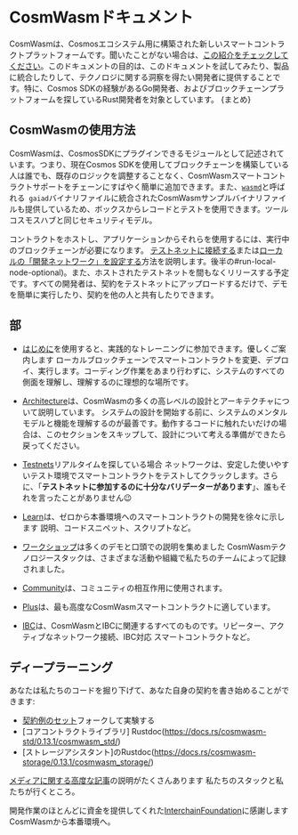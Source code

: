 # CosmWasmドキュメント

CosmWasmは、Cosmosエコシステム用に構築された新しいスマートコントラクトプラットフォームです。聞いたことがない場合は、[この紹介をチェックしてください](https://blog.cosmos.network/annoucing-the-launch-of-cosmwasm-cc426ab88e12)。このドキュメントの目的は、このドキュメントを試してみたり、製品に統合したりして、テクノロジに関する洞察を得たい開発者に提供することです。特に、Cosmos SDKの経験があるGo開発者、およびブロックチェーンプラットフォームを探しているRust開発者を対象としています。 {まとめ}

## CosmWasmの使用方法

CosmWasmは、CosmosSDKにプラグインできるモジュールとして記述されています。つまり、現在Cosmos SDKを使用してブロックチェーンを構築している人は誰でも、既存のロジックを調整することなく、CosmWasmスマートコントラクトサポートをチェーンにすばやく簡単に追加できます。また、[`wasmd`](https://github.com/CosmWasm/wasmd)と呼ばれる` gaiad`バイナリファイルに統合されたCosmWasmサンプルバイナリファイルも提供しているため、ボックスからレコードとテストを使用できます。ツールコスモスハブと同じセキュリティモデル。

コントラクトをホストし、アプリケーションからそれらを使用するには、実行中のブロックチェーンが必要になります。 [テストネットに接続する](/getting-started/setting-env.md#setting-up-environment)または[ローカルの「開発ネットワーク」を設定する](/getting-started/setting-env.md)方法を説明します。後半の#run-local-node-optional)。また、ホストされたテストネットを間もなくリリースする予定です。すべての開発者は、契約をテストネットにアップロードするだけで、デモを簡単に実行したり、契約を他の人と共有したりできます。

## 部

* [はじめに](/getting-started/intro.md)を使用すると、実践的なトレーニングに参加できます。優しくご案内します
ローカルブロックチェーンでスマートコントラクトを変更、デプロイ、実行します。コーディング作業をあまり行わずに、システムのすべての側面を理解し、理解するのに理想的な場所です。

* [Architecture](/architecture/multichain.md)は、CosmWasmの多くの高レベルの設計とアーキテクチャについて説明しています。
システムの設計を開始する前に、システムのメンタルモデルと機能を理解するのが最善です。動作するコードに触れたいだけの場合は、このセクションをスキップして、設計について考える準備ができたら戻ってください。

* [Testnets](/testnets/build-requirements.md)リアルタイムを探している場合
ネットワークは、安定した使いやすいテスト環境でスマートコントラクトをテストしてクラックします。さらに、「**テストネットに参加するのに十分なバリデーターがあります**」、誰もそれを言ったことがありません😉

* [Learn](/learn/README.md)は、ゼロから本番環境へのスマートコントラクトの開発を徐々に示します
説明、コードスニペット、スクリプトなど。

* [ワークショップ](/learn/videos-workshops.md)は多くのデモと口頭での説明を集めました
  CosmWasmテクノロジースタックは、さまざまな活動や組織で私たちのチームによって記録されました。

* [Community](/community/hall-of-fame.md)は、コミュニティの相互作用に使用されます。

* [Plus](/cw-plus/general/overview.md)は、最も高度なCosmWasmスマートコントラクトに適しています。

* [IBC](/ibc/01-overview.md)は、CosmWasmとIBCに関連するすべてのものです。リピーター、アクティブなネットワーク接続、IBC対応
  スマートコントラクトなど。

## ディープラーニング

あなたは私たちのコードを掘り下げて、あなた自身の契約を書き始めることができます:

* [契約例のセット](https://github.com/CosmWasm/cosmwasm-examples)フォークして実験する
* [コアコントラクトライブラリ] Rustdoc(https://docs.rs/cosmwasm-std/0.13.1/cosmwasm_std/)
* [ストレージアシスタント]のRustdoc(https://docs.rs/cosmwasm-storage/0.13.1/cosmwasm_storage/)

[メディアに関する高度な記事](https://medium.com/confio)の説明がたくさんあります
私たちのスタックと私たちが行くところ。

開発作業のほとんどに資金を提供してくれた[InterchainFoundation](https://interchain.io/)に感謝します
CosmWasmから本番環境へ。
